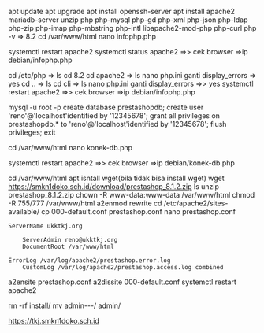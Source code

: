 apt update
apt upgrade
apt install openssh-server
apt install apache2 mariadb-server unzip php php-mysql php-gd php-xml php-json php-ldap php-zip php-imap php-mbstring php-intl libapache2-mod-php php-curl
php -v => 8.2
cd /var/www/html
nano infophp.php
<?php
phpinfo();
?>
systemctl restart apache2
systemctl status apache2
=>> cek browser =>ip debian/infophp.php

cd /etc/php => ls
cd 8.2
cd apache2 => ls
nano php.ini
ganti display_errors => yes
cd .. => ls
cd cli => ls
nano php.ini
ganti display_errors =>> yes
systemctl restart apache2
=>> cek browser =>ip debian/infophp.php

mysql -u root -p
create database prestashopdb;
create user 'reno'@'localhost'identified by '12345678';
grant all privileges on prestashopdb.* to 'reno'@'localhost'identified by '12345678';
flush privileges;
exit

cd /var/www/html
nano konek-db.php

<?php
$servername ="localhost";
$username ="reno";
$pswd ="12345678";
$database ="prestashopdb";

$koneksi =mysqli_connect($servername, $username, $pswd, $database);

if (!$koneksi){
	die("koneksi database gagal".mysqli_connect_error());
}

echo "koneksi database sukses";
mysqli_close($koneksi);

?>

systemctl restart apache2
=>> cek browser =>ip debian/konek-db.php

cd /var/www/html
apt isntall wget(bila tidak bisa install wget)
wget https://smkn1doko.sch.id/download/prestashop_8.1.2.zip
ls
unzip prestashop_8.1.2.zip
chown -R www-data:www-data /var/www/html
chmod -R 755/777 /var/www/html
a2enmod rewrite
cd /etc/apache2/sites-available/
cp 000-default.conf prestashop.conf
nano prestashop.conf

	ServerName ukktkj.org

        ServerAdmin reno@ukktkj.org
        DocumentRoot /var/www/html

	ErrorLog /var/log/apache2/prestashop.error.log
        CustomLog /var/log/apache2/prestashop.access.log combined

a2ensite prestashop.conf
a2dissite 000-default.conf
systemctl restart apache2

rm -rf install/ 
mv admin---/ admin/

https://tkj.smkn1doko.sch.id
